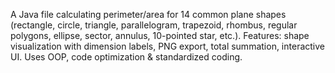 A Java file calculating perimeter/area for 14 common plane shapes (rectangle, circle, triangle, parallelogram, trapezoid, rhombus, regular polygons, ellipse, sector, annulus, 10-pointed star, etc.). Features: shape visualization with dimension labels, PNG export, total summation, interactive UI. Uses OOP, code optimization & standardized coding.

